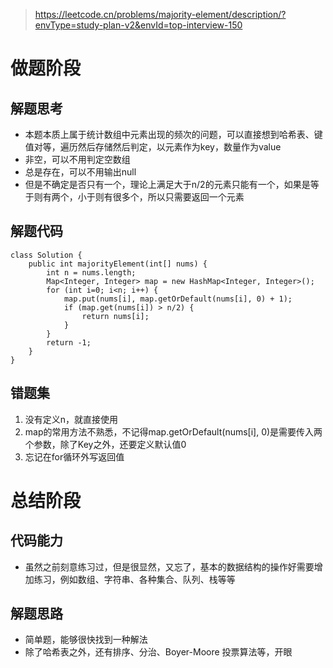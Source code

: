 > https://leetcode.cn/problems/majority-element/description/?envType=study-plan-v2&envId=top-interview-150

# 做题阶段
## 解题思考
- 本题本质上属于统计数组中元素出现的频次的问题，可以直接想到哈希表、键值对等，遍历然后存储然后判定，以元素作为key，数量作为value
- 非空，可以不用判定空数组
- 总是存在，可以不用输出null
- 但是不确定是否只有一个，理论上满足大于n/2的元素只能有一个，如果是等于则有两个，小于则有很多个，所以只需要返回一个元素

## 解题代码
```
class Solution {
    public int majorityElement(int[] nums) {
        int n = nums.length;
        Map<Integer, Integer> map = new HashMap<Integer, Integer>();
        for (int i=0; i<n; i++) {
            map.put(nums[i], map.getOrDefault(nums[i], 0) + 1);
            if (map.get(nums[i]) > n/2) {
                return nums[i];
            }
        }
        return -1;
    }
}
```

## 错题集
1. 没有定义n，就直接使用
2. map的常用方法不熟悉，不记得map.getOrDefault(nums[i], 0)是需要传入两个参数，除了Key之外，还要定义默认值0
3. 忘记在for循环外写返回值

# 总结阶段
## 代码能力
- 虽然之前刻意练习过，但是很显然，又忘了，基本的数据结构的操作好需要增加练习，例如数组、字符串、各种集合、队列、栈等等

## 解题思路
- 简单题，能够很快找到一种解法
- 除了哈希表之外，还有排序、分治、Boyer-Moore 投票算法等，开眼
